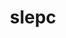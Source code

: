 ---
title: "slepc"
layout: cache
categories: [package, develop-2023-12-03]
meta: {"versions": ["3.20.1"], "compilers": ["cce@=15.0.1", "gcc@=11.4.0", "gcc@=9.4.0", "oneapi@=2023.2.0"], "oss": ["rhel8", "ubuntu20.04"], "platforms": ["linux"], "targets": ["neoverse_v1", "ppc64le", "x86_64_v3", "zen4"], "stacks": ["e4s", "e4s-cray-rhel", "e4s-neoverse_v1", "e4s-oneapi", "e4s-power", "e4s-rocm-external", "root"], "num_specs": 13, "num_specs_by_stack": {"root": 13, "e4s-cray-rhel": 1, "e4s-neoverse_v1": 1, "e4s-power": 2, "e4s": 6, "e4s-rocm-external": 2, "e4s-oneapi": 1}}
spec_details: [{"hash": "b6pvqmxhdssfbhdnuojfmljxnseq6u5h", "compiler": "cce@=15.0.1", "versions": ["3.20.1"], "os": "rhel8", "platform": "linux", "target": "zen4", "variants": ["+arpack", "~blopex", "build_system=generic", "~cuda", "~hpddm", "~rocm"], "stacks": ["root", "e4s-cray-rhel"], "size": "-", "tarball": "https://binaries.spack.io/releases/develop-2023-12-03/build_cache/linux-rhel8-zen4/cce-15.0.1/slepc-3.20.1/linux-rhel8-zen4-cce-15.0.1-slepc-3.20.1-b6pvqmxhdssfbhdnuojfmljxnseq6u5h.spack"}, {"hash": "3nhqvgy5efizvnmwkwfah3a5647w2u6x", "compiler": "gcc@=11.4.0", "versions": ["3.20.1"], "os": "ubuntu20.04", "platform": "linux", "target": "neoverse_v1", "variants": ["+arpack", "~blopex", "build_system=generic", "~cuda", "~hpddm", "~rocm"], "stacks": ["e4s-neoverse_v1", "root"], "size": "-", "tarball": "https://binaries.spack.io/releases/develop-2023-12-03/build_cache/linux-ubuntu20.04-neoverse_v1/gcc-11.4.0/slepc-3.20.1/linux-ubuntu20.04-neoverse_v1-gcc-11.4.0-slepc-3.20.1-3nhqvgy5efizvnmwkwfah3a5647w2u6x.spack"}, {"hash": "4pooev6rbs7urrl6akhwgv776ucw7gbx", "compiler": "gcc@=9.4.0", "versions": ["3.20.1"], "os": "ubuntu20.04", "platform": "linux", "target": "ppc64le", "variants": ["+arpack", "~blopex", "build_system=generic", "~cuda", "~hpddm", "~rocm"], "stacks": ["e4s-power", "root"], "size": "-", "tarball": "https://binaries.spack.io/releases/develop-2023-12-03/build_cache/linux-ubuntu20.04-ppc64le/gcc-9.4.0/slepc-3.20.1/linux-ubuntu20.04-ppc64le-gcc-9.4.0-slepc-3.20.1-4pooev6rbs7urrl6akhwgv776ucw7gbx.spack"}, {"hash": "gecm2ykmao6aan6behddvdec6vvgzdxp", "compiler": "gcc@=9.4.0", "versions": ["3.20.1"], "os": "ubuntu20.04", "platform": "linux", "target": "ppc64le", "variants": ["+arpack", "~blopex", "build_system=generic", "+cuda", "cuda_arch=70", "~hpddm", "~rocm"], "stacks": ["e4s-power", "root"], "size": "-", "tarball": "https://binaries.spack.io/releases/develop-2023-12-03/build_cache/linux-ubuntu20.04-ppc64le/gcc-9.4.0/slepc-3.20.1/linux-ubuntu20.04-ppc64le-gcc-9.4.0-slepc-3.20.1-gecm2ykmao6aan6behddvdec6vvgzdxp.spack"}, {"hash": "pvyqozq2qnvlhicdrlrip4y3wppqkonn", "compiler": "gcc@=11.4.0", "versions": ["3.20.1"], "os": "ubuntu20.04", "platform": "linux", "target": "x86_64_v3", "variants": ["+arpack", "~blopex", "build_system=generic", "~cuda", "~hpddm", "~rocm"], "stacks": ["root", "e4s"], "size": "-", "tarball": "https://binaries.spack.io/releases/develop-2023-12-03/build_cache/linux-ubuntu20.04-x86_64_v3/gcc-11.4.0/slepc-3.20.1/linux-ubuntu20.04-x86_64_v3-gcc-11.4.0-slepc-3.20.1-pvyqozq2qnvlhicdrlrip4y3wppqkonn.spack"}, {"hash": "koz7soo4gnduzyzrtivtqcqgtj3j344f", "compiler": "gcc@=11.4.0", "versions": ["3.20.1"], "os": "ubuntu20.04", "platform": "linux", "target": "x86_64_v3", "variants": ["amdgpu_target=gfx90a", "+arpack", "~blopex", "build_system=generic", "~cuda", "~hpddm", "+rocm"], "stacks": ["root", "e4s"], "size": "-", "tarball": "https://binaries.spack.io/releases/develop-2023-12-03/build_cache/linux-ubuntu20.04-x86_64_v3/gcc-11.4.0/slepc-3.20.1/linux-ubuntu20.04-x86_64_v3-gcc-11.4.0-slepc-3.20.1-koz7soo4gnduzyzrtivtqcqgtj3j344f.spack"}, {"hash": "e35mzyqk5jeoexriweils4lsi3fefi5v", "compiler": "gcc@=11.4.0", "versions": ["3.20.1"], "os": "ubuntu20.04", "platform": "linux", "target": "x86_64_v3", "variants": ["+arpack", "~blopex", "build_system=generic", "+cuda", "cuda_arch=80", "~hpddm", "~rocm"], "stacks": ["root", "e4s"], "size": "-", "tarball": "https://binaries.spack.io/releases/develop-2023-12-03/build_cache/linux-ubuntu20.04-x86_64_v3/gcc-11.4.0/slepc-3.20.1/linux-ubuntu20.04-x86_64_v3-gcc-11.4.0-slepc-3.20.1-e35mzyqk5jeoexriweils4lsi3fefi5v.spack"}, {"hash": "ip5kweprrxsiffsraqufjanq6q7haidb", "compiler": "gcc@=11.4.0", "versions": ["3.20.1"], "os": "ubuntu20.04", "platform": "linux", "target": "x86_64_v3", "variants": ["+arpack", "~blopex", "build_system=generic", "~cuda", "~hpddm", "~rocm"], "stacks": ["root", "e4s"], "size": "-", "tarball": "https://binaries.spack.io/releases/develop-2023-12-03/build_cache/linux-ubuntu20.04-x86_64_v3/gcc-11.4.0/slepc-3.20.1/linux-ubuntu20.04-x86_64_v3-gcc-11.4.0-slepc-3.20.1-ip5kweprrxsiffsraqufjanq6q7haidb.spack"}, {"hash": "wk6y77qpovi2yw4zedf7qzx3zvdnpsar", "compiler": "gcc@=11.4.0", "versions": ["3.20.1"], "os": "ubuntu20.04", "platform": "linux", "target": "x86_64_v3", "variants": ["amdgpu_target=gfx90a", "+arpack", "~blopex", "build_system=generic", "~cuda", "~hpddm", "+rocm"], "stacks": ["root", "e4s-rocm-external"], "size": "-", "tarball": "https://binaries.spack.io/releases/develop-2023-12-03/build_cache/linux-ubuntu20.04-x86_64_v3/gcc-11.4.0/slepc-3.20.1/linux-ubuntu20.04-x86_64_v3-gcc-11.4.0-slepc-3.20.1-wk6y77qpovi2yw4zedf7qzx3zvdnpsar.spack"}, {"hash": "h2m7egruho6ludyzn3y6yh4uo6sjywrb", "compiler": "gcc@=11.4.0", "versions": ["3.20.1"], "os": "ubuntu20.04", "platform": "linux", "target": "x86_64_v3", "variants": ["amdgpu_target=gfx908", "+arpack", "~blopex", "build_system=generic", "~cuda", "~hpddm", "+rocm"], "stacks": ["root", "e4s-rocm-external"], "size": "-", "tarball": "https://binaries.spack.io/releases/develop-2023-12-03/build_cache/linux-ubuntu20.04-x86_64_v3/gcc-11.4.0/slepc-3.20.1/linux-ubuntu20.04-x86_64_v3-gcc-11.4.0-slepc-3.20.1-h2m7egruho6ludyzn3y6yh4uo6sjywrb.spack"}, {"hash": "t6475ixdlacemlw7767uwpdpmlqg5ty3", "compiler": "gcc@=11.4.0", "versions": ["3.20.1"], "os": "ubuntu20.04", "platform": "linux", "target": "x86_64_v3", "variants": ["+arpack", "~blopex", "build_system=generic", "+cuda", "cuda_arch=90", "~hpddm", "~rocm"], "stacks": ["root", "e4s"], "size": "-", "tarball": "https://binaries.spack.io/releases/develop-2023-12-03/build_cache/linux-ubuntu20.04-x86_64_v3/gcc-11.4.0/slepc-3.20.1/linux-ubuntu20.04-x86_64_v3-gcc-11.4.0-slepc-3.20.1-t6475ixdlacemlw7767uwpdpmlqg5ty3.spack"}, {"hash": "zwp7fjuslctuxu4oywjvd5vhqtwxi22r", "compiler": "gcc@=11.4.0", "versions": ["3.20.1"], "os": "ubuntu20.04", "platform": "linux", "target": "x86_64_v3", "variants": ["amdgpu_target=gfx908", "+arpack", "~blopex", "build_system=generic", "~cuda", "~hpddm", "+rocm"], "stacks": ["root", "e4s"], "size": "-", "tarball": "https://binaries.spack.io/releases/develop-2023-12-03/build_cache/linux-ubuntu20.04-x86_64_v3/gcc-11.4.0/slepc-3.20.1/linux-ubuntu20.04-x86_64_v3-gcc-11.4.0-slepc-3.20.1-zwp7fjuslctuxu4oywjvd5vhqtwxi22r.spack"}, {"hash": "utyef56hzhkg6heagepvmymfrxzucuhe", "compiler": "oneapi@=2023.2.0", "versions": ["3.20.1"], "os": "ubuntu20.04", "platform": "linux", "target": "x86_64_v3", "variants": ["+arpack", "~blopex", "build_system=generic", "~cuda", "~hpddm", "~rocm"], "stacks": ["e4s-oneapi", "root"], "size": "-", "tarball": "https://binaries.spack.io/releases/develop-2023-12-03/build_cache/linux-ubuntu20.04-x86_64_v3/oneapi-2023.2.0/slepc-3.20.1/linux-ubuntu20.04-x86_64_v3-oneapi-2023.2.0-slepc-3.20.1-utyef56hzhkg6heagepvmymfrxzucuhe.spack"}]
---